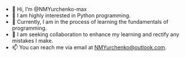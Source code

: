 - 👋 Hi, I’m @NMYurchenko-max
- 👀  I am highly interested in Python programming.
- 🌱  Currently, I am in the process of learning the fundamentals of programming.
- 💞️  I am seeking collaboration to enhance my learning and rectify any mistakes I make.
- 📫 You can reach me via email at NMYurchenko@outlook.com.
